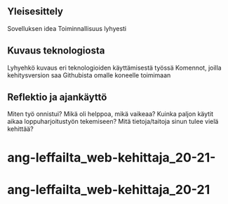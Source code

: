 ## Yleisesittely

Sovelluksen idea
Toiminnallisuus lyhyesti

## Kuvaus teknologiosta

Lyhyehkö kuvaus eri teknologioiden käyttämisestä työssä
Komennot, joilla kehitysversion saa Githubista omalle koneelle toimimaan

## Reflektio ja ajankäyttö

Miten työ onnistui? Mikä oli helppoa, mikä vaikeaa?
Kuinka paljon käytit aikaa loppuharjoitustyön tekemiseen?
Mitä tietoja/taitoja sinun tulee vielä kehittää?
# ang-leffailta_web-kehittaja_20-21-
# ang-leffailta_web-kehittaja_20-21

